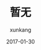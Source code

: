---
layout:     post
title:      "暂无"
date:       2017-01-30
author:     "xunkang"
header-img: "img/post-bg-js-version.jpg"
tags:
    - 英语
---